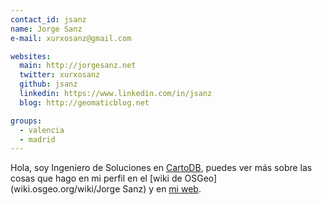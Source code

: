 ```yaml
---
contact_id: jsanz
name: Jorge Sanz
e-mail: xurxosanz@gmail.com

websites:
  main: http://jorgesanz.net
  twitter: xurxosanz
  github: jsanz
  linkedin: https://www.linkedin.com/in/jsanz
  blog: http://geomaticblog.net

groups:
  - valencia
  - madrid
---
```


Hola, soy Ingeniero de Soluciones en [CartoDB](http://cartodb.com), puedes ver más
sobre las cosas que hago en mi perfil en el [wiki de OSGeo](wiki.osgeo.org/wiki/Jorge Sanz)
y en [mi web](http://jorgesanz.net).
